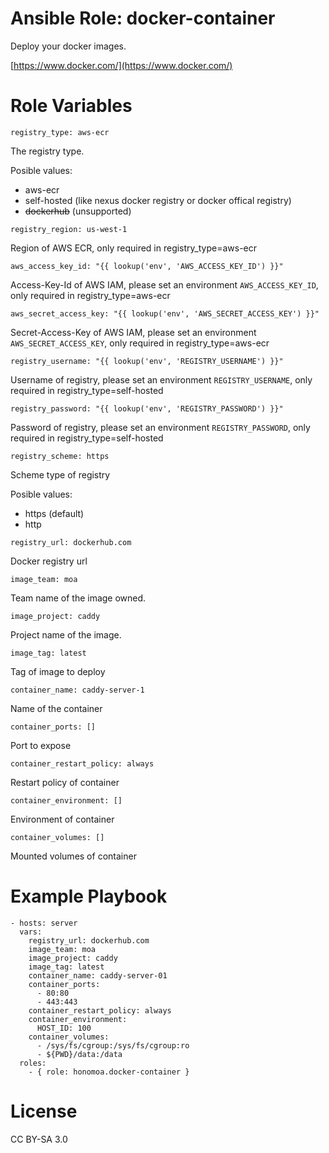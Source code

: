 # Ansible Role: docker-container

Deploy your docker images.

[https://www.docker.com/](https://www.docker.com/)

# Role Variables

```
registry_type: aws-ecr
```

The registry type.

Posible values:
 * aws-ecr
 * self-hosted (like nexus docker registry or docker offical registry)
 * ~~dockerhub~~ (unsupported)

```
registry_region: us-west-1
```

Region of AWS ECR, only required in registry_type=aws-ecr

```
aws_access_key_id: "{{ lookup('env', 'AWS_ACCESS_KEY_ID') }}"
```

Access-Key-Id of AWS IAM, please set an environment `AWS_ACCESS_KEY_ID`, only required in registry_type=aws-ecr

```
aws_secret_access_key: "{{ lookup('env', 'AWS_SECRET_ACCESS_KEY') }}"
```

Secret-Access-Key of AWS IAM, please set an environment `AWS_SECRET_ACCESS_KEY`, only required in registry_type=aws-ecr

```
registry_username: "{{ lookup('env', 'REGISTRY_USERNAME') }}"
```

Username of registry, please set an environment `REGISTRY_USERNAME`, only required in registry_type=self-hosted

```
registry_password: "{{ lookup('env', 'REGISTRY_PASSWORD') }}"
```

Password of registry, please set an environment `REGISTRY_PASSWORD`, only required in registry_type=self-hosted

```
registry_scheme: https
```

Scheme type of registry

Posible values:
 * https (default)
 * http

```
registry_url: dockerhub.com
```

Docker registry url

```
image_team: moa
```

Team name of the image owned.

```
image_project: caddy
```

Project name of the image.

```
image_tag: latest
```

Tag of image to deploy

```
container_name: caddy-server-1
```

Name of the container

```
container_ports: []
```

Port to expose

```
container_restart_policy: always
```

Restart policy of container

```
container_environment: []
```

Environment of container

```
container_volumes: []
```

Mounted volumes of container

# Example Playbook

```
- hosts: server
  vars:
    registry_url: dockerhub.com
    image_team: moa
    image_project: caddy
    image_tag: latest
    container_name: caddy-server-01
    container_ports:
      - 80:80
      - 443:443
    container_restart_policy: always
    container_environment:
      HOST_ID: 100
    container_volumes:
      - /sys/fs/cgroup:/sys/fs/cgroup:ro
      - ${PWD}/data:/data
  roles:
    - { role: honomoa.docker-container }
```

# License
CC BY-SA 3.0

